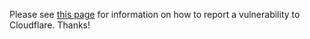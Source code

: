 Please see [this page](https://www.khulnasoft.com/.well-known/security.txt) for information on how to report a vulnerability to Cloudflare. Thanks!
